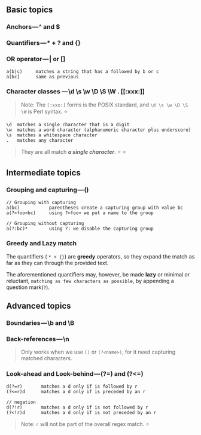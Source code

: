 ## Basic topics

### Anchors — ^ and $

### Quantifiers — * + ? and {}

### OR operator — | or []

```
a(b|c)     matches a string that has a followed by b or c
a[bc]      same as previous
```

### Character classes — \d \s \w \D \S \W . [[:xxx:]]
> Note: The `[:xxx:]` forms is the POSIX standard, and `\d \s \w \D \S \W` is Perl syntax. :star: 

```
\d  matches a single character that is a digit
\w  matches a word character (alphanumeric character plus underscore)
\s  matches a whitespace character
.   matches any character
```
> They are all match ***a single character***. :star: :star:

## Intermediate topics

### Grouping and capturing — ()

```
// Grouping with capturing
a(bc)           parentheses create a capturing group with value bc
a(?<foo>bc)     using ?<foo> we put a name to the group

// Grouping without capturing
a(?:bc)*        using ?: we disable the capturing group
```

### Greedy and Lazy match

The quantifiers ( `* + {}`) are **greedy** operators, so they expand the match as far as they can through the provided text.

The aforementioned quantifiers may, however, be made **lazy** or minimal or reluctant, `matching as few characters as possible`, by appending a question mark(`?`).


## Advanced topics

### Boundaries — \b and \B

### Back-references — \n
> Only works when we use `()` or `(?<name>)`, for it need capturing matched characters.

### Look-ahead and Look-behind — (?=) and (?<=)

```
d(?=r)       matches a d only if is followed by r
(?<=r)d      matches a d only if is preceded by an r

// negation
d(?!r)       matches a d only if is not followed by r
(?<!r)d      matches a d only if is not preceded by an r
```

> Note: `r` will not be part of the overall regex match. :star:
